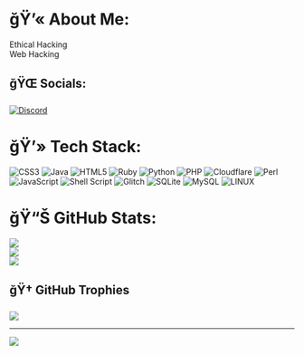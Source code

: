 # ğŸ’« About Me:
Ethical Hacking<br>Web Hacking


## ğŸŒ Socials:
[![Discord](https://img.shields.io/badge/Discord-%237289DA.svg?logo=discord&logoColor=white)](https://discord.gg/https://discord.com/users/700440550154829934) 

# ğŸ’» Tech Stack:
![CSS3](https://img.shields.io/badge/css3-%231572B6.svg?style=for-the-badge&logo=css3&logoColor=white) ![Java](https://img.shields.io/badge/java-%23ED8B00.svg?style=for-the-badge&logo=java&logoColor=white) ![HTML5](https://img.shields.io/badge/html5-%23E34F26.svg?style=for-the-badge&logo=html5&logoColor=white) ![Ruby](https://img.shields.io/badge/ruby-%23CC342D.svg?style=for-the-badge&logo=ruby&logoColor=white) ![Python](https://img.shields.io/badge/python-3670A0?style=for-the-badge&logo=python&logoColor=ffdd54) ![PHP](https://img.shields.io/badge/php-%23777BB4.svg?style=for-the-badge&logo=php&logoColor=white) ![Cloudflare](https://img.shields.io/badge/Cloudflare-F38020?style=for-the-badge&logo=Cloudflare&logoColor=white) ![Perl](https://img.shields.io/badge/perl-%2339457E.svg?style=for-the-badge&logo=perl&logoColor=white) ![JavaScript](https://img.shields.io/badge/javascript-%23323330.svg?style=for-the-badge&logo=javascript&logoColor=%23F7DF1E) ![Shell Script](https://img.shields.io/badge/shell_script-%23121011.svg?style=for-the-badge&logo=gnu-bash&logoColor=white) ![Glitch](https://img.shields.io/badge/glitch-%233333FF.svg?style=for-the-badge&logo=glitch&logoColor=white) ![SQLite](https://img.shields.io/badge/sqlite-%2307405e.svg?style=for-the-badge&logo=sqlite&logoColor=white) ![MySQL](https://img.shields.io/badge/mysql-%2300f.svg?style=for-the-badge&logo=mysql&logoColor=white) ![LINUX](https://img.shields.io/badge/Linux-FCC624?style=for-the-badge&logo=linux&logoColor=black)
# ğŸ“Š GitHub Stats:
![](https://github-readme-stats.vercel.app/api?username=xNovem&theme=dark&hide_border=false&include_all_commits=true&count_private=false)<br/>
![](https://github-readme-streak-stats.herokuapp.com/?user=xNovem&theme=dark&hide_border=false)<br/>
![](https://github-readme-stats.vercel.app/api/top-langs/?username=xNovem&theme=dark&hide_border=false&include_all_commits=true&count_private=false&layout=compact)

## ğŸ† GitHub Trophies
![](https://github-profile-trophy.vercel.app/?username=xNovem&theme=radical&no-frame=false&no-bg=true&margin-w=4)

---
[![](https://visitcount.itsvg.in/api?id=xNovem&icon=7&color=12)](https://visitcount.itsvg.in)

<!-- Proudly created with GPRM ( https://gprm.itsvg.in ) -->
